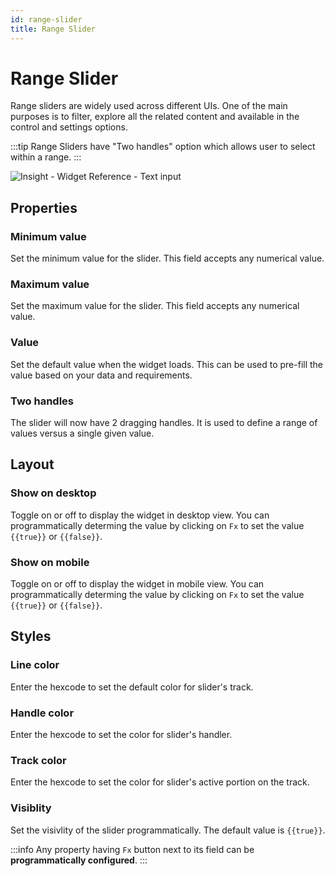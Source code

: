 ```yaml
---
id: range-slider
title: Range Slider
---
```

# Range Slider

Range sliders are widely used across different UIs. One of the main purposes is to filter, explore all the related content and available in the control and settings options.

:::tip
Range Sliders have "Two handles" option which allows user to select within a range.
:::



![Insight - Widget Reference - Text input](/_images/insight2/widgets/range-slider/range_slider.png)



## Properties

### Minimum value

Set the minimum value for the slider. This field accepts any numerical value.

### Maximum value

Set the maximum value for the slider. This field accepts any numerical value.

### Value

Set the default value when the widget loads. This can be used to pre-fill the value based on your data and requirements.

### Two handles

The slider will now have 2 dragging handles. It is used to define a range of values versus a single given value.

## Layout

### Show on desktop

Toggle on or off to display the widget in desktop view. You can programmatically determing the value by clicking on `Fx` to set the value `{{true}}` or `{{false}}`.
### Show on mobile

Toggle on or off to display the widget in mobile view. You can programmatically determing the value by clicking on `Fx` to set the value `{{true}}` or `{{false}}`.

## Styles

### Line color

Enter the hexcode to set the default color for slider's track.
### Handle color

Enter the hexcode to set the color for slider's handler.
### Track color

Enter the hexcode to set the color for slider's active portion on the track.
### Visiblity

Set the visivlity of the slider programmatically. The default value is `{{true}}`.


:::info
Any property having `Fx` button next to its field can be **programmatically configured**.
:::
